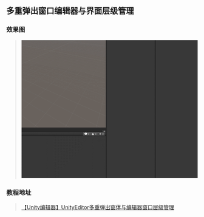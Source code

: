 ## 多重弹出窗口编辑器与界面层级管理  

### 效果图  
> ![](./Previews/重复弹出窗体效果图1.gif)  

### 教程地址  
> [【Unity编辑器】UnityEditor多重弹出窗体与编辑器窗口层级管理](https://www.cnblogs.com/msxh/p/9215015.html)  
